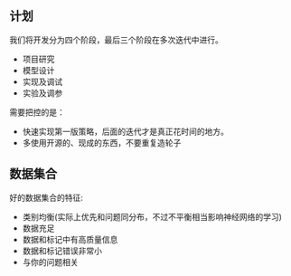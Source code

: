 ## 计划

我们将开发分为四个阶段，最后三个阶段在多次迭代中进行。

- 项目研究
- 模型设计
- 实现及调试
- 实验及调参

需要把控的是：

- 快速实现第一版策略，后面的迭代才是真正花时间的地方。
- 多使用开源的、现成的东西，不要重复造轮子

## 数据集合

好的数据集合的特征:

- 类别均衡(实际上优先和问题同分布，不过不平衡相当影响神经网络的学习)
- 数据充足
- 数据和标记中有高质量信息
- 数据和标记错误非常小
- 与你的问题相关